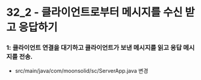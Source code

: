 # 32_2 - 클라이언트로부터 메시지를 수신 받고 응답하기



###  1: 클라이언트 연결을 대기하고 클라이언트가 보낸 메시지를 읽고 응답 메시지를 전송.

- src/main/java/com/moonsolid/sc/ServerApp.java 변경  

###  

